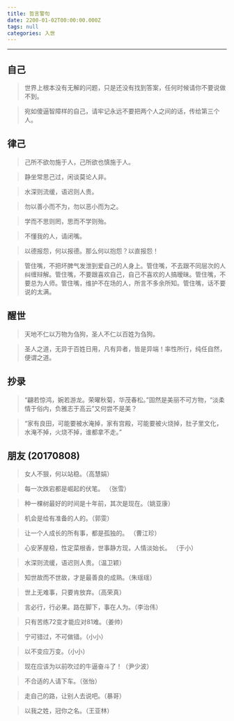 ```yaml
---
title: 哲言警句
date: 2200-01-02T00:00:00.000Z
tags: null
categories: 入世
---
```


--------------------------------------------------------------------------------

<!-- more -->

## 自己

> 世界上根本没有无解的问题，只是还没有找到答案，任何时候请你不要说做不到。

> 宛如傻逼智障样的自己，请牢记永远不要把两个人之间的话，传给第三个人。

## 律己

> 己所不欲勿施于人，己所欲也慎施于人。

> 静坐常思己过，闲谈莫论人非。

> 水深则流缓，语迟则人贵。

> 勿以善小而不为，勿以恶小而为之。

> 学而不思则罔，思而不学则殆。

> 不懂我的人，请闭嘴。

> 以德报怨，何以报德。那么何以抱怨？以直报怨！

> 管住嘴，不把坏脾气发泄到爱自己的人身上。管住嘴，不去跟不同层次的人纠缠辩解。管住嘴，不要跟喜欢自己，自己不喜欢的人搞暧昧。管住嘴，不要总为人师。管住嘴，维护不在场的人，所言不多余所知。管住嘴，话不要说的太满。

## 醒世

> 天地不仁以万物为刍狗，圣人不仁以百姓为刍狗。

> 圣人之道，无异于百姓日用，凡有异者，皆是异端！率性所行，纯任自然，便谓之道。

## 抄录

> “翩若惊鸿，婉若游龙。荣曜秋菊，华茂春松。”固然是美丽不可方物，“淡柔情于俗内，负雅志于高云”又何尝不是美？

> “家有良田，可能要被水淹掉，家有宫殿，可能要被火烧掉，肚子里文化，水淹不掉，火烧不掉，谁都拿不走。”

## 朋友 (20170808)

> 女人不狠，何以站稳。（高慧娟）

> 每一次跌宕都是崛起的伏笔。 （张雪）

> 种一棵树最好的时间是十年前，其次是现在。（姚亚康）

> 机会是给有准备的人的。（郭雯）

> 让一个人成长的所有事，都是孤独的。 ​​​（曹江珍）

> 心安茅屋稳，性定菜根香，世事静方现，人情淡始长。 （于小）

> 水深则流缓，语迟则人贵。（温卫颖）

> 知世故而不世故，才是最善良的成熟。（朱瑶瑶）

> 世上无难事，只要肯放弃。（高荣真）

> 言必行，行必果。路在脚下，事在人为。（李治伟）

> 只有苦练72变才能应对81难。（姜帅）

> 宁可错过，不可做错。（小小）

> 以不变应万变。（小小）

> 现在应该为以前吹过的牛逼奋斗了！（尹少波）

> 不合适的人请下车。（张怡）

> 走自己的路，让别人去说吧。（暴哥）

> 以我之姓，冠你之名。（王亚林）

